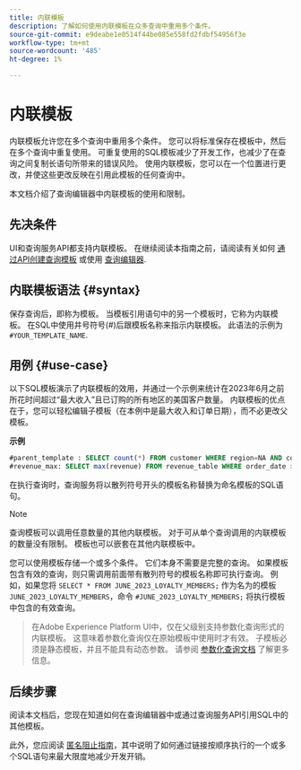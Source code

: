 ```yaml
---
title: 内联模板
description: 了解如何使用内联模板在众多查询中重用多个条件。
source-git-commit: e9deabe1e0514f44be085e558fd2fdbf54956f3e
workflow-type: tm+mt
source-wordcount: '485'
ht-degree: 1%

---
```


# 内联模板

内联模板允许您在多个查询中重用多个条件。 您可以将标准保存在模板中，然后在多个查询中重复使用。 可重复使用的SQL模板减少了开发工作，也减少了在查询之间复制长语句所带来的错误风险。 使用内联模板，您可以在一个位置进行更改，并使这些更改反映在引用此模板的任何查询中。

本文档介绍了查询编辑器中内联模板的使用和限制。

## 先决条件

UI和查询服务API都支持内联模板。 在继续阅读本指南之前，请阅读有关如何 [通过API创建查询模板](../api/query-templates.md#create-a-query-template) 或使用 [查询编辑器](../ui/user-guide.md#query-authoring).

## 内联模板语法 {#syntax}

保存查询后，即称为模板。 当模板引用语句中的另一个模板时，它称为内联模板。 在SQL中使用井号符号(#)后跟模板名称来指示内联模板。 此语法的示例为 `#YOUR_TEMPLATE_NAME`.

## 用例 {#use-case}

以下SQL模板演示了内联模板的效用，并通过一个示例来统计在2023年6月之前所花时间超过“最大收入”且已订购的所有地区的美国客户数量。 内联模板的优点在于，您可以轻松编辑子模板（在本例中是最大收入和订单日期），而不必更改父模板。

**示例**

```sql
#parent_template : SELECT count(*) FROM customer WHERE region=NA AND country=US AND revenue > #revenue_max
#revenue_max: SELECT max(revenue) FROM revenue_table WHERE order_date > '01-06-2023'
```

在执行查询时，查询服务将以散列符号开头的模板名称替换为命名模板的SQL语句。

>[!NOTE]
>
>查询模板可以调用任意数量的其他内联模板。 对于可从单个查询调用的内联模板的数量没有限制。 模板也可以嵌套在其他内联模板中。

您可以使用模板存储一个或多个条件。 它们本身不需要是完整的查询。 如果模板包含有效的查询，则只需调用前面带有散列符号的模板名称即可执行查询。 例如，如果您将 `SELECT * FROM JUNE_2023_LOYALTY_MEMBERS;` 作为名为的模板 `JUNE_2023_LOYALTY_MEMBERS`，命令  `#JUNE_2023_LOYALTY_MEMBERS;` 将执行模板中包含的有效查询。

>
>
>在Adobe Experience Platform UI中，仅在父级别支持参数化查询形式的内联模板。 这意味着参数化查询仅在原始模板中使用时才有效。 子模板必须是静态模板，并且不能具有动态参数。 请参阅 [参数化查询文档](../ui/parameterized-queries.md) 了解更多信息。

## 后续步骤

阅读本文档后，您现在知道如何在查询编辑器中或通过查询服务API引用SQL中的其他模板。

此外，您应阅读 [匿名阻止指南](./anonymous-block.md)，其中说明了如何通过链接按顺序执行的一个或多个SQL语句来最大限度地减少开发开销。
